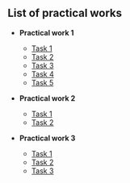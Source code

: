 ## List of practical works

- **Practical work 1**
  - [Task 1](practical-work1/task1.html)
  - [Task 2](practical-work1/task2.html)
  - [Task 3](practical-work1/task3.html)
  - [Task 4](practical-work1/task4.html)
  - [Task 5](practical-work1/task5.html)

- **Practical work 2**
  - [Task 1](practical-work2/task1.html)
  - [Task 2](practical-work2/task2.html)

- **Practical work 3**
  - [Task 1](practical-work3/task1.html)
  - [Task 2](practical-work3/task2.html)
  - [Task 3](practical-work3/task3.html)